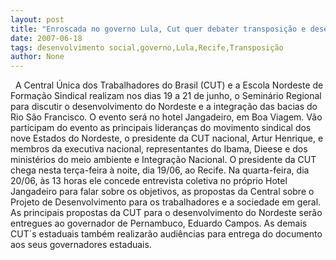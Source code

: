 ```yaml
---
layout: post
title: "Enroscada no governo Lula, Cut quer debater transposição e desenvolvimento regional no Recife"
date: 2007-06-18
tags: desenvolvimento social,governo,Lula,Recife,Transposição
author: None
---
```

&nbsp;
A Central &Uacute;nica dos Trabalhadores do Brasil (CUT) e a Escola Nordeste de Forma&ccedil;&atilde;o Sindical realizam nos dias 19 a 21 de junho, o Semin&aacute;rio Regional para discutir o desenvolvimento do Nordeste e a integra&ccedil;&atilde;o das bacias do Rio S&atilde;o Francisco. O evento ser&aacute; no hotel Jangadeiro, em Boa Viagem.
V&atilde;o participam do evento as principais lideran&ccedil;as do movimento sindical dos nove Estados do Nordeste, o presidente da CUT nacional, Artur Henrique, e membros da executiva nacional, representantes do Ibama, Dieese e dos minist&eacute;rios do meio ambiente e Integra&ccedil;&atilde;o Nacional.
O presidente da CUT chega nesta ter&ccedil;a-feira &agrave; noite, dia 19/06, ao Recife. Na quarta-feira, dia 20/06, &agrave;s 13 horas ele concede entrevista coletiva no pr&oacute;prio Hotel Jangadeiro para falar sobre os objetivos, as propostas da Central sobre o Projeto de Desenvolvimento para os trabalhadores e a sociedade em geral.
As principais propostas da CUT para o desenvolvimento do Nordeste ser&atilde;o entregues ao governador de Pernambuco, Eduardo Campos. As demais CUT&acute;s estaduais tamb&eacute;m realizar&atilde;o audi&ecirc;ncias para entrega do documento aos seus governadores estaduais. 